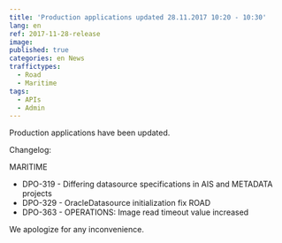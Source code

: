```yaml
---
title: 'Production applications updated 28.11.2017 10:20 - 10:30'
lang: en
ref: 2017-11-28-release
image: 
published: true
categories: en News
traffictypes:
  - Road
  - Maritime
tags:
  - APIs
  - Admin
---
```


Production applications have been updated.

Changelog:

MARITIME
- DPO-319 - Differing datasource specifications in AIS and METADATA projects
- DPO-329 - OracleDatasource initialization fix
ROAD
- DPO-363 - OPERATIONS: Image read timeout value increased

We apologize for any inconvenience.

